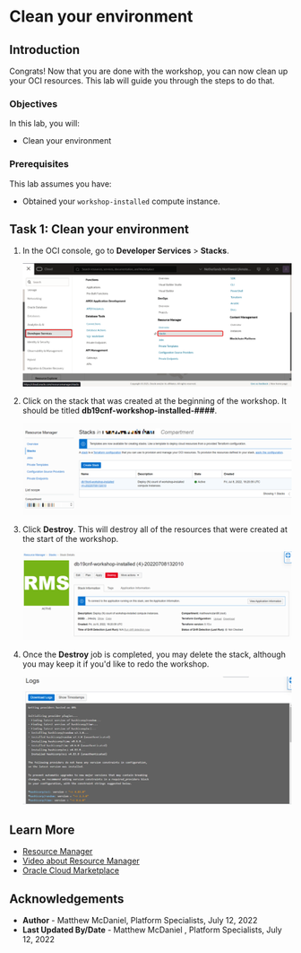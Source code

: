 # Clean your environment

## Introduction

Congrats! Now that you are done with the workshop, you can now clean up your OCI resources. This lab will guide you through the steps to do that.

### Objectives

In this lab, you will:

- Clean your environment

### Prerequisites

This lab assumes you have:
- Obtained your `workshop-installed` compute instance.

## Task 1: Clean your environment

1. In the OCI console, go to **Developer Services** > **Stacks**.

    ![Developer Services](https://raw.githubusercontent.com/oracle-livelabs/common/main/images/console/developer-resmgr-stacks.png)


2. Click on the stack that was created at the beginning of the workshop. It should be titled **db19cnf-workshop-installed-####**.

    ![Stacks](./images/stacks.png)


3. Click **Destroy**. This will destroy all of the resources that were created at the start of the workshop. 

    ![DB19cnf stack](./images/db19cnf-stack.png)

4. Once the **Destroy** job is completed, you may delete the stack, although you may keep it if you'd like to redo the workshop.

    ![Destroy log](./images/destroy-log.png)
   
## Learn More

- [Resource Manager](https://docs.oracle.com/en-us/iaas/Content/ResourceManager/Concepts/landing.htm#ResourceManager)
- [Video about Resource Manager](https://youtu.be/udJdVCz5HYs)
- [Oracle Cloud Marketplace](https://cloudmarketplace.oracle.com/marketplace/en_US/homePage.jspx)

## Acknowledgements
* **Author** - Matthew McDaniel, Platform Specialists, July 12, 2022
* **Last Updated By/Date** - Matthew McDaniel , Platform Specialists, July 12, 2022
